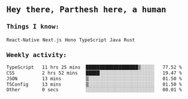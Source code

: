 <samp>
    <h2>Hey there, Parthesh here, a human</h2>
    <h3>Things I know: </h3>
    <code>React-Native</code> <code>Next.js</code> <code>Hono</code> <code>TypeScript</code> <code>Java</code> <code>Rust</code>
    <h3>Weekly activity:</h3>
<!--START_SECTION:waka-->

```txt
TypeScript   11 hrs 25 mins  ███████████████████▒░░░░░   77.52 %
CSS          2 hrs 52 mins   █████░░░░░░░░░░░░░░░░░░░░   19.47 %
JSON         13 mins         ▒░░░░░░░░░░░░░░░░░░░░░░░░   01.50 %
TSConfig     13 mins         ▒░░░░░░░░░░░░░░░░░░░░░░░░   01.50 %
Other        0 secs          ░░░░░░░░░░░░░░░░░░░░░░░░░   00.01 %
```

<!--END_SECTION:waka-->
</samp>
